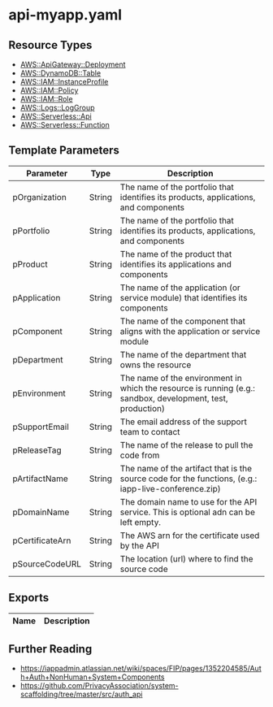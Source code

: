 # api-myapp.yaml

## Resource Types
+ [AWS::ApiGateway::Deployment](https://docs.aws.amazon.com/AWSCloudFormation/latest/UserGuide/aws-resource-apigateway-deployment.html)
+ [AWS::DynamoDB::Table](https://docs.aws.amazon.com/AWSCloudFormation/latest/UserGuide/aws-resource-dynamodb-table.html)
+ [AWS::IAM::InstanceProfile](https://docs.aws.amazon.com/AWSCloudFormation/latest/UserGuide/aws-resource-iam-instanceprofile.html)
+ [AWS::IAM::Policy](https://docs.aws.amazon.com/AWSCloudFormation/latest/UserGuide/aws-resource-iam-policy.html)
+ [AWS::IAM::Role](https://docs.aws.amazon.com/AWSCloudFormation/latest/UserGuide/aws-resource-iam-role.html)
+ [AWS::Logs::LogGroup](https://docs.aws.amazon.com/AWSCloudFormation/latest/UserGuide/aws-resource-logs-loggroup.html)
+ [AWS::Serverless::Api](https://docs.aws.amazon.com/serverless-application-model/latest/developerguide/sam-resource-api.html)
+ [AWS::Serverless::Function](https://docs.aws.amazon.com/serverless-application-model/latest/developerguide/sam-resource-function.html)

## Template Parameters
| Parameter                 | Type    | Description                                                                                                             |
| ------------------------- | ------- | ----------------------------------------------------------------------------------------------------------------------- |
| pOrganization             | String  | The name of the portfolio that identifies its products, applications, and components | 
| pPortfolio                | String  | The name of the portfolio that identifies its products, applications, and components |
| pProduct                  | String  | The name of the product that identifies its applications and components |
| pApplication              | String  | The name of the application (or service module) that identifies its components |
| pComponent                | String  | The name of the component that aligns with the application or service module |
| pDepartment               | String  | The name of the department that owns the resource |
| pEnvironment              | String  | The name of the environment in which the resource is running (e.g.: sandbox, development, test, production) |
| pSupportEmail             | String  | The email address of the support team to contact |
| pReleaseTag               | String  | The name of the release to pull the code from |
| pArtifactName             | String  | The name of the artifact that is the source code for the functions, (e.g.: iapp-live-conference.zip) |
| pDomainName               | String  | The domain name to use for the API service. This is optional adn can be left empty. |
| pCertificateArn           | String  | The AWS arn for the certificate used by the API |
| pSourceCodeURL            | String  | The location (url) where to find the source code |

## Exports
| Name                                                     | Description                                     |
| -------------------------------------------------------- | ----------------------------------------------- |

## Further Reading
+ https://iappadmin.atlassian.net/wiki/spaces/FIP/pages/1352204585/Auth+Auth+NonHuman+System+Components
+ https://github.com/PrivacyAssociation/system-scaffolding/tree/master/src/auth_api